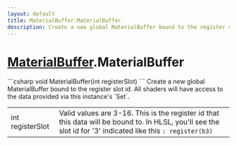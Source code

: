```yaml
---
layout: default
title: MaterialBuffer.MaterialBuffer
description: Create a new global MaterialBuffer bound to the register slot id. All shaders will have access to the data provided via this instance's Set.
---
```

# [MaterialBuffer]({{site.url}}/Pages/StereoKit/MaterialBuffer.html).MaterialBuffer

<div class='signature' markdown='1'>
```csharp
void MaterialBuffer(int registerSlot)
```
Create a new global MaterialBuffer bound to the register
slot id. All shaders will have access to the data provided via
this instance's `Set`.
</div>

|  |  |
|--|--|
|int registerSlot|Valid values are 3-16. This is the              register id that this data will be bound to. In HLSL, you'll see             the slot id for '3' indicated like this `: register(b3)`|




